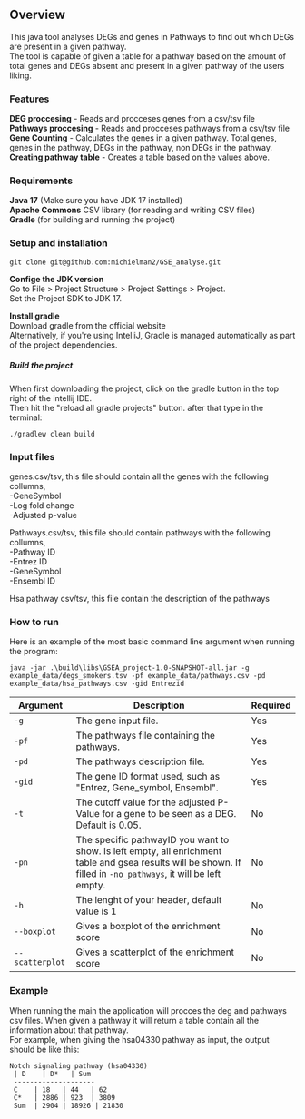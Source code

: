 ## Overview <br>
This java tool analyses DEGs and genes in Pathways to find out which DEGs are present in a given pathway. <br>
The tool is capable of given a table for a pathway based on the amount of total genes and DEGs absent and present in a given pathway of the users liking.<br>

### Features
**DEG proccesing** - Reads and procceses genes from a csv/tsv file <br>
**Pathways proccesing** - Reads and procceses pathways from a csv/tsv file <br>
**Gene Counting** - Calculates the genes in a given pathway. Total genes, genes in the pathway, DEGs in the pathway, non DEGs in the pathway.<br>
**Creating pathway table** - Creates a table based on the values above.<br>

### Requirements <br>
**Java 17** (Make sure you have JDK 17 installed)<br>
**Apache Commons** CSV library (for reading and writing CSV files)<br>
**Gradle** (for building and running the project)<br>


### Setup and installation <br>
```
git clone git@github.com:michielman2/GSE_analyse.git
```
**Confige the JDK version**<br>
Go to File > Project Structure > Project Settings > Project.<br>
Set the Project SDK to JDK 17.<br>

**Install gradle**<br>
Download gradle from the official website <br>
Alternatively, if you're using IntelliJ, Gradle is managed automatically as part of the project dependencies.<br>

##### Build the project <br>
When first downloading the project, click on the gradle button in the top right of the intellij IDE. <br>
Then hit the "reload all gradle projects" button. after that type in the terminal: <br>
```
./gradlew clean build    
```


### Input files<br>
genes.csv/tsv, this file should contain all the genes with the following collumns,<br>
-GeneSymbol<br>
-Log fold change<br>
-Adjusted p-value<br>

Pathways.csv/tsv, this file should contain pathways with the following collumns,<br>
-Pathway ID<br>
-Entrez ID<br>
-GeneSymbol<br>
-Ensembl ID<br>

Hsa pathway csv/tsv, this file contain the description of the pathways <br>

### How to run 
Here is an example of the most basic command line argument when running the program: <br>
```
java -jar .\build\libs\GSEA_project-1.0-SNAPSHOT-all.jar -g example_data/degs_smokers.tsv -pf example_data/pathways.csv -pd example_data/hsa_pathways.csv -gid Entrezid 
```
| Argument       | Description                             | Required |
|----------------|---------------------------------------|----------------|
| `-g`           | The gene input file.                   | Yes      |
| `-pf`       | The pathways file containing the pathways.           | Yes      |
| `-pd`       | The pathways description file.          | Yes      |
| `-gid`      | The gene ID format used, such as "Entrez, Gene_symbol, Ensembl".  | Yes |
| `-t`        | The cutoff value for the adjusted P-Value for a gene to be seen as a DEG. Default is 0.05. | No|
| `-pn`       | The specific pathwayID you want to show. Is left empty, all enrichment table and gsea results will be shown. If filled in  `-no_pathways`, it will be left empty. | No| 
| `-h`        | The lenght of your header, default value is 1 | No |
| `--boxplot` | Gives a boxplot of the enrichment score | No |
| `--scatterplot`| Gives a scatterplot of the enrichment score | No |

### Example<br>
When running the main the application will procces the deg and pathways csv files. When given a pathway it will return a table contain all the information about that pathway.<br>
For example, when giving the hsa04330 pathway as input, the output should be like this:<br>

```
Notch signaling pathway (hsa04330)
 | D    | D*   | Sum
 --------------------
 C    | 18   | 44   | 62
 C*   | 2886 | 923  | 3809
 Sum  | 2904 | 18926 | 21830
```
